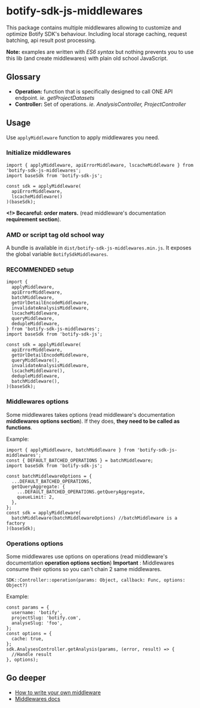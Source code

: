# botify-sdk-js-middlewares

This package contains multiple middlewares allowing to customize and optimize  Botify SDK's behaviour. Including local storage caching, request batching, api result post processing.

**Note:** examples are written with *ES6 syntax* but nothing prevents you to use this lib (and create middlewares) with plain old school JavaScript.


## Glossary
- **Operation:** function that is specifically designed to call ONE API endpoint. *ie. getProjectDatasets*
- **Controller:** Set of operations. *ie. AnalysisController, ProjectController*


## Usage
Use `applyMiddleware` function to apply middlewares you need.

### Initialize middlewares
```JS
import { applyMiddleware, apiErrorMiddleware, lscacheMiddleware } from 'botify-sdk-js-middlewares';
import baseSdk from 'botify-sdk-js';

const sdk = applyMiddleware(
  apiErrorMiddleware,
  lscacheMiddleware()
)(baseSdk);
```
**<!> Becareful: order maters.** (read middleware's documentation **requirement section**).

### AMD or script tag old school way
A bundle is available in `dist/botify-sdk-js-middlewares.min.js`. It exposes the global variable `BotifySdkMiddlewares`.


### RECOMMENDED setup
```JS
import {
  applyMiddleware,
  apiErrorMiddleware,
  batchMiddleware,
  getUrlDetailEncodeMiddleware,
  invalidateAnalysisMiddleware,
  lscacheMiddleware,
  queryMiddleware,
  dedupleMiddleware,
} from 'botify-sdk-js-middlewares';
import baseSdk from 'botify-sdk-js';

const sdk = applyMiddleware(
  apiErrorMiddleware,
  getUrlDetailEncodeMiddleware,
  queryMiddleware(),
  invalidateAnalysisMiddleware,
  lscacheMiddleware(),
  dedupleMiddleware,
  batchMiddleware(),
)(baseSdk);
```


### Middlewares options
Some middlewares takes options (read middleware's documentation **middlewares options section**). If they does, **they need to be called as functions**.

Example:
```JS
import { applyMiddleware, batchMiddleware } from 'botify-sdk-js-middlewares';
const { DEFAULT_BATCHED_OPERATIONS } = batchMiddleware;
import baseSdk from 'botify-sdk-js';

const batchMiddlewareOptions = {
  ...DEFAULT_BATCHED_OPERATIONS,
  getQueryAggregate: {
    ...DEFAULT_BATCHED_OPERATIONS.getQueryAggregate,
    queueLimit: 2,
  },
};
const sdk = applyMiddleware(
  batchMiddleware(batchMiddlewareOptions) //batchMiddleware is a factory
)(baseSdk);
```


### Operations options
Some middlewares use options on operations (read middleware's documentation **operation options section**)
**Important** : Middlewares consume their options so you can't chain 2 same middlewares.

```JS
SDK::Controller::operation(params: Object, callback: Func, options: Object?)
```

Example:
```JS
const params = {
  username: 'botify',
  projectSlug: 'botify.com',
  analyseSlug: 'foo',
};
const options = {
  cache: true,
};
sdk.AnalysesController.getAnalysis(params, (error, result) => {
  //Handle result
}, options);
```


## Go deeper

- [How to write your own middleware](https://github.com/botify-labs/botify-sdk-js-middlewares/blob/master/docs/howToWriteYourOwnMiddleware.md)
- [Middlewares docs](https://github.com/botify-labs/botify-sdk-js-middlewares/tree/master/docs/middlewares)
